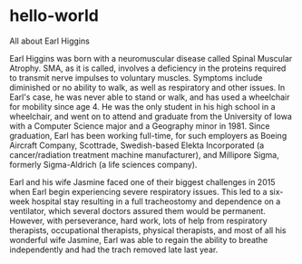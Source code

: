 # hello-world
All about Earl Higgins

Earl Higgins was born with a neuromuscular disease called Spinal Muscular Atrophy. SMA, as it is called, involves a deficiency in the proteins required to transmit nerve impulses to voluntary muscles. Symptoms include diminished or no ability to walk, as well as respiratory and other issues. In Earl's case, he was never able to stand or walk, and has used a wheelchair for mobility since age 4. He was the only student in his high school in a wheelchair, and went on to attend and graduate from the University of Iowa with a Computer Science major and a Geography minor in 1981. Since graduation, Earl has been working full-time, for such employers as Boeing Aircraft Company, Scottrade, Swedish-based Elekta Incorporated (a cancer/radiation treatment machine manufacturer), and Millipore Sigma, formerly Sigma-Aldrich (a life sciences company).

Earl and his wife Jasmine faced one of their biggest challenges in 2015 when Earl begin experiencing severe respiratory issues. This led to a six-week hospital stay resulting in a full tracheostomy and dependence on a ventilator, which several doctors assured them would be permanent. However, with perseverance, hard work, lots of help from respiratory therapists, occupational therapists, physical therapists, and most of all his wonderful wife Jasmine, Earl was able to regain the ability to breathe independently and had the trach removed late last year.
